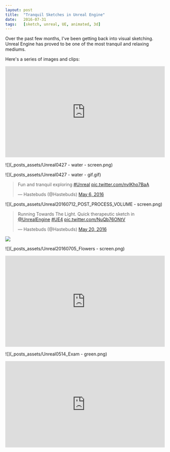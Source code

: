 ```yaml
---
layout:	post
title:	"Tranquil Sketches in Unreal Engine"
date:	2016-07-31
tags:	[sketch, unreal, UE, animated, 3d]
---
```


Over the past few months, I've been getting back into visual sketching. Unreal Engine has proved to be one of the most tranquil and relaxing mediums. 

Here's a series of images and clips:

<div style='position:relative;padding-bottom:57%'><iframe src='https://gfycat.com/ifr/AshamedConstantAndeancockoftherock' frameborder='0' scrolling='no' width='100%' height='100%' style='position:absolute;top:0;left:0;' allowfullscreen></iframe></div>

![](_posts_assets/Unreal0427 - water - screen.png)

![](_posts_assets/Unreal0427 - water - gif.gif)

<blockquote class="twitter-tweet" data-lang="en"><p lang="en" dir="ltr">Fun and tranquil exploring <a href="https://twitter.com/hashtag/Unreal?src=hash">#Unreal</a> <a href="https://t.co/nvlKho7BaA">pic.twitter.com/nvlKho7BaA</a></p>&mdash; Hastebuds (@Hastebuds) <a href="https://twitter.com/Hastebuds/status/728732704456343552">May 6, 2016</a></blockquote>
<script async src="//platform.twitter.com/widgets.js" charset="utf-8"></script>

![](_posts_assets/Unreal20160712_POST_PROCESS_VOLUME - screen.png)

<blockquote class="twitter-tweet" data-lang="en"><p lang="en" dir="ltr">Running Towards The Light. Quick therapeutic sketch in <a href="https://twitter.com/UnrealEngine">@UnrealEngine</a> <a href="https://twitter.com/hashtag/UE4?src=hash">#UE4</a> <a href="https://t.co/NuQb76ONtV">pic.twitter.com/NuQb76ONtV</a></p>&mdash; Hastebuds (@Hastebuds) <a href="https://twitter.com/Hastebuds/status/733795756818059264">May 20, 2016</a></blockquote>
<script async src="//platform.twitter.com/widgets.js" charset="utf-8"></script>

![](_posts_assets/50bots_sketch_test.gif)

![](_posts_assets/Unreal20160705_Flowers - screen.png)

<div style='position:relative;padding-bottom:57%'><iframe src='https://gfycat.com/ifr/MarriedZestyHarpyeagle' frameborder='0' scrolling='no' width='100%' height='100%' style='position:absolute;top:0;left:0;' allowfullscreen></iframe></div>

![](_posts_assets/Unreal0514_Exam - green.png)

<div style='position:relative;padding-bottom:54%'><iframe src='https://gfycat.com/ifr/GiddyBreakableIvorybackedwoodswallow' frameborder='0' scrolling='no' width='100%' height='100%' style='position:absolute;top:0;left:0;' allowfullscreen></iframe></div>
